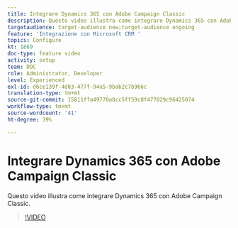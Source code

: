 ```yaml
---
title: Integrare Dynamics 365 con Adobe Campaign Classic
description: Questo video illustra come integrare Dynamics 365 con Adobe Campaign Classic.
targetaudience: target-audience new;target-audience ongoing
feature: 'Integrazione con Microsoft CRM '
topics: Configure
kt: 1869
doc-type: feature video
activity: setup
team: DOC
role: Administrator, Developer
level: Experienced
exl-id: d6ce139f-4d03-477f-94a5-9bab2c7b966c
translation-type: tm+mt
source-git-commit: 15811ffa49770a8cc5ff59c8f477029c96425074
workflow-type: tm+mt
source-wordcount: '41'
ht-degree: 39%

---
```


# Integrare Dynamics 365 con Adobe Campaign Classic

Questo video illustra come integrare Dynamics 365 con Adobe Campaign Classic.

>[!VIDEO](https://video.tv.adobe.com/v/23837?quality=12)

